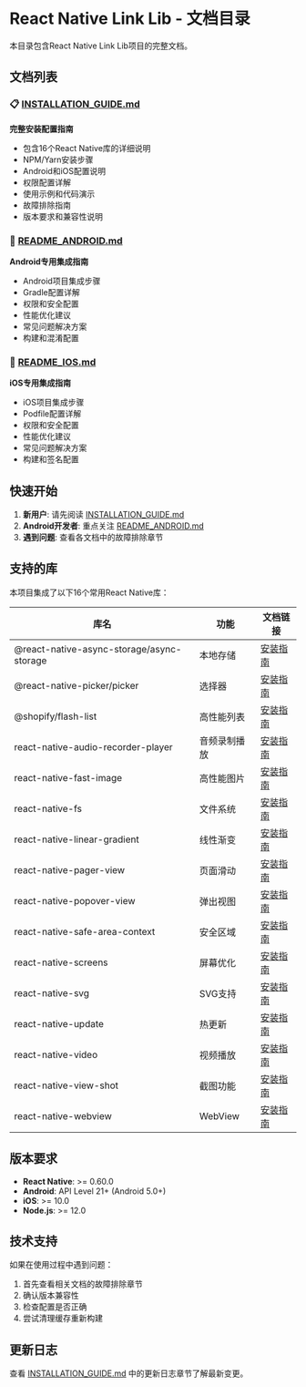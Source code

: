 # React Native Link Lib - 文档目录

本目录包含React Native Link Lib项目的完整文档。

## 文档列表

### 📋 [INSTALLATION_GUIDE.md](./INSTALLATION_GUIDE.md)
**完整安装配置指南**
- 包含16个React Native库的详细说明
- NPM/Yarn安装步骤
- Android和iOS配置说明
- 权限配置详解
- 使用示例和代码演示
- 故障排除指南
- 版本要求和兼容性说明

### 🤖 [README_ANDROID.md](./README_ANDROID.md)
**Android专用集成指南**
- Android项目集成步骤
- Gradle配置详解
- 权限和安全配置
- 性能优化建议
- 常见问题解决方案
- 构建和混淆配置

### 🍎 [README_IOS.md](./README_IOS.md)
**iOS专用集成指南**
- iOS项目集成步骤
- Podfile配置详解
- 权限和安全配置
- 性能优化建议
- 常见问题解决方案
- 构建和签名配置

## 快速开始

1. **新用户**: 请先阅读 [INSTALLATION_GUIDE.md](./INSTALLATION_GUIDE.md)
2. **Android开发者**: 重点关注 [README_ANDROID.md](./README_ANDROID.md)
3. **遇到问题**: 查看各文档中的故障排除章节

## 支持的库

本项目集成了以下16个常用React Native库：

| 库名 | 功能 | 文档链接 |
|------|------|----------|
| @react-native-async-storage/async-storage | 本地存储 | [安装指南](./INSTALLATION_GUIDE.md#asyncstorage) |
| @react-native-picker/picker | 选择器 | [安装指南](./INSTALLATION_GUIDE.md) |
| @shopify/flash-list | 高性能列表 | [安装指南](./INSTALLATION_GUIDE.md#flashlist) |
| react-native-audio-recorder-player | 音频录制播放 | [安装指南](./INSTALLATION_GUIDE.md) |
| react-native-fast-image | 高性能图片 | [安装指南](./INSTALLATION_GUIDE.md#fastimage) |
| react-native-fs | 文件系统 | [安装指南](./INSTALLATION_GUIDE.md) |
| react-native-linear-gradient | 线性渐变 | [安装指南](./INSTALLATION_GUIDE.md) |
| react-native-pager-view | 页面滑动 | [安装指南](./INSTALLATION_GUIDE.md) |
| react-native-popover-view | 弹出视图 | [安装指南](./INSTALLATION_GUIDE.md) |
| react-native-safe-area-context | 安全区域 | [安装指南](./INSTALLATION_GUIDE.md) |
| react-native-screens | 屏幕优化 | [安装指南](./INSTALLATION_GUIDE.md) |
| react-native-svg | SVG支持 | [安装指南](./INSTALLATION_GUIDE.md) |
| react-native-update | 热更新 | [安装指南](./INSTALLATION_GUIDE.md) |
| react-native-video | 视频播放 | [安装指南](./INSTALLATION_GUIDE.md) |
| react-native-view-shot | 截图功能 | [安装指南](./INSTALLATION_GUIDE.md) |
| react-native-webview | WebView | [安装指南](./INSTALLATION_GUIDE.md) |

## 版本要求

- **React Native**: >= 0.60.0
- **Android**: API Level 21+ (Android 5.0+)
- **iOS**: >= 10.0
- **Node.js**: >= 12.0

## 技术支持

如果在使用过程中遇到问题：

1. 首先查看相关文档的故障排除章节
2. 确认版本兼容性
3. 检查配置是否正确
4. 尝试清理缓存重新构建

## 更新日志

查看 [INSTALLATION_GUIDE.md](./INSTALLATION_GUIDE.md) 中的更新日志章节了解最新变更。